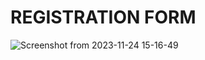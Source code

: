 # REGISTRATION FORM
![Screenshot from 2023-11-24 15-16-49](https://github.com/waltertaya/ClassProjects/assets/126944679/839a8cfd-97c6-43b5-852b-991508d6bb5d)

